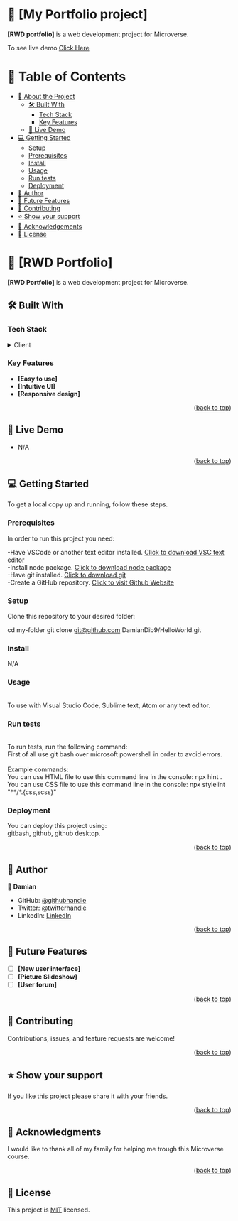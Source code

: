 <a name="readme-top"></a>

# 📖 [My Portfolio project] <a name="about-project"></a>


**[RWD portfolio]** is a web development project for Microverse.

To see live demo [Click Here](https://damiandib9.github.io/averger/)




# 📗 Table of Contents

- [📖 About the Project](#about-project)
  - [🛠 Built With](#built-with)
    - [Tech Stack](#tech-stack)
    - [Key Features](#key-features)
  - [🚀 Live Demo](#live-demo)
- [💻 Getting Started](#getting-started)
  - [Setup](#setup)
  - [Prerequisites](#prerequisites)
  - [Install](#install)
  - [Usage](#usage)
  - [Run tests](#run-tests)
  - [Deployment](#deployment)
- [👥 Author](#author)
- [🔭 Future Features](#future-features)
- [🤝 Contributing](#contributing)
- [⭐️ Show your support](#support)
- [🙏 Acknowledgements](#acknowledgements)
- [📝 License](#license)



# 📖 [RWD Portfolio] <a name="about-project"></a>


**[RWD Portfolio]** is a web development project for Microverse.
## 🛠 Built With <a name="built-with"></a>

### Tech Stack <a name="tech-stack"></a>


<details>
  <summary>Client</summary>
  <ul>
    <li>HTML & CSS</li>
  </ul>
</details>


### Key Features <a name="key-features"></a>



- **[Easy to use]**
- **[Intuitive UI]**
- **[Responsive design]**

<p align="right">(<a href="#readme-top">back to top</a>)</p>

## 🚀 Live Demo <a name="live-demo"></a>

- N/A

<p align="right">(<a href="#readme-top">back to top</a>)</p>


## 💻 Getting Started <a name="getting-started"></a>


To get a local copy up and running, follow these steps.<br>

### Prerequisites

In order to run this project you need:<br>

-Have VSCode or another text editor installed. <a href="https://code.visualstudio.com/download">Click to download VSC text editor</a> <br> 
-Install node package. <a href="https://nodejs.org/en/download/">Click to download node package</a> <br> 
-Have git installed. <a href="https://git-scm.com/downloads">Click to download git</a> <br> 
-Create a GitHub repository. <a href="https://github.com/">Click to visit Github Website</a> <br> 


### Setup

Clone this repository to your desired folder:<br>

cd my-folder
  git clone git@github.com:DamianDib9/HelloWorld.git<br>


### Install

N/A

### Usage
<br>
To use with Visual Studio Code, Sublime text, Atom or any text editor.<br>


### Run tests
<br>
To run tests, run the following command: <br>
First of all use git bash over microsoft powershell in order to avoid errors.<br>
<br>
Example commands:<br>
You can use HTML file to use this command line in the console: npx hint .<br>
You can use CSS file to use this command line in the console: npx stylelint "**/*.{css,scss}"<br>


### Deployment

You can deploy this project using:<br>
gitbash, github, github desktop.

<p align="right">(<a href="#readme-top">back to top</a>)</p>


## 👥 Author <a name="author"></a>


👤 **Damian**

- GitHub: [@githubhandle](https://github.com/damiandib9)
- Twitter: [@twitterhandle](https://twitter.com/devbustros)
- LinkedIn: [LinkedIn](https://linkedin.com/in/damian-dib-bustros-953577261)

<p align="right">(<a href="#readme-top">back to top</a>)</p>


## 🔭 Future Features <a name="future-features"></a>


- [ ] **[New user interface]**
- [ ] **[Picture Slideshow]**
- [ ] **[User forum]**

<p align="right">(<a href="#readme-top">back to top</a>)</p>


## 🤝 Contributing <a name="contributing"></a>

Contributions, issues, and feature requests are welcome!


<p align="right">(<a href="#readme-top">back to top</a>)</p>


## ⭐️ Show your support <a name="support"></a>


If you like this project please share it with your friends.

<p align="right">(<a href="#readme-top">back to top</a>)</p>


## 🙏 Acknowledgments <a name="acknowledgements"></a>


I would like to thank all of my family for helping me trough this Microverse course.

<p align="right">(<a href="#readme-top">back to top</a>)</p>



## 📝 License <a name="license"></a>

This project is [MIT](LICENSE.md) licensed.
